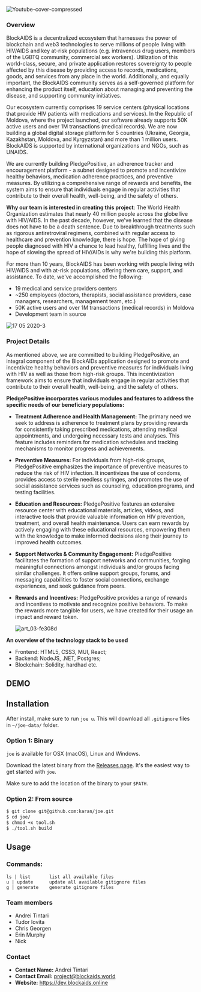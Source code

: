 ![Youtube-cover-compressed](https://github.com/w3f/Grants-Program/assets/59833178/8f9f53ba-440f-4858-bcec-344dcf0dda24)

### Overview

BlockAIDS is a decentralized ecosystem that harnesses the power of blockchain and web3 technologies to serve millions of people living with HIV/AIDS and key at-risk populations (e.g. intravenous drug users, members of the LGBTQ community, commercial sex workers). Utilization of this world-class, secure, and private application restores sovereignty to people affected by this disease by providing access to records, medications, goods, and services from any place in the world. Additionally, and equally important, the BlockAIDS community serves as a self-governed platform for enhancing the product itself, education about managing and preventing the disease, and supporting community initiatives.

Our ecosystem currently comprises 19 service centers (physical locations that provide HIV patients with medications and services). In the Republic of Moldova, where the project launched, our software already supports 50K active users and over 1M transactions (medical records). We are now building a global digital storage platform for 5 countries (Ukraine, Georgia, Kazakhstan, Moldova, and Kyrgyzstan) and more than 1 million users. BlockAIDS is supported by international organizations and NGOs, such as UNAIDS.

We are currently building PledgePositive, an adherence tracker and encouragement platform - a subnet designed to promote and incentivize healthy behaviors, medication adherence practices, and preventive measures. By utilizing a comprehensive range of rewards and benefits, the system aims to ensure that individuals engage in regular activities that contribute to their overall health, well-being, and the safety of others.


**Why our team is interested in creating this project**:
The World Health Organization estimates that nearly 40 million people across the globe live with HIV/AIDS. In the past decade, however, we've learned that the disease does not have to be a death sentence. Due to breakthrough treatments such as rigorous antiretroviral regimens, combined with regular access to healthcare and prevention knowledge, there is hope. The hope of giving people diagnosed with HIV a chance to lead healthy, fulfilling lives and the hope of slowing the spread of HIV/AIDs is why we're building this platform. 

For more than 10 years, BlockAIDS has been working with people living with HIV/AIDS and with at-risk populations, offering them care, support, and assistance.
To date, we've accomplished the following: 
- 19 medical and service providers centers
- ~250 employees (doctors, therapists, social assistance providers, case managers, researchers, management team, etc.)
- 50K active users and over 1M transactions (medical records) in Moldova
- Development team in source

![17 05 2020-3](https://github.com/w3f/Grants-Program/assets/59833178/bd821d36-ca41-401a-b174-08587c36f001)

### Project Details
As mentioned above, we are committed to building PledgePositive, an integral component of the BlockAIDs application designed to promote and incentivize healthy behaviors and preventive measures for individuals living with HIV as well as those from high-risk groups. This incentivization framework aims to ensure that individuals engage in regular activities that contribute to their overall health, well-being, and the safety of others.

**PledgePositive incorporates various modules and features to address the specific needs of our beneficiary populations:**

- **Treatment Adherence and Health Management:** The primary need we seek to address is adherence to treatment plans by providing rewards for consistently taking prescribed medications, attending medical appointments, and undergoing necessary tests and analyses. This feature includes reminders for medication schedules and tracking mechanisms to monitor progress and achievements.
 
- **Preventive Measures:** For individuals from high-risk groups, PledgePositive emphasizes the importance of preventive measures to reduce the risk of HIV infection. It incentivizes the use of condoms, provides access to sterile needless syringes, and promotes the use of social assistance services such as counseling, education programs, and testing facilities.

- **Education and Resources:** PledgePositive features an extensive resource center with educational materials, articles, videos, and interactive tools that provide valuable information on HIV prevention, treatment, and overall health maintenance. Users can earn rewards by actively engaging with these educational resources, empowering them with the knowledge to make informed decisions along their journey to improved health outcomes.

- **Support Networks & Community Engagement:** PledgePositive facilitates the formation of support networks and communities, forging meaningful connections amongst individuals and/or groups facing similar challenges. It offers online support groups, forums, and messaging capabilities to foster social connections, exchange experiences, and seek guidance from peers.

- **Rewards and Incentives:** PledgePositive provides a range of rewards and incentives to motivate and recognize positive behaviors. To make the rewards more tangible for users, we have created for their usage an impact and reward token.

  ![art_03-fe308d](https://github.com/w3f/Grants-Program/assets/59833178/3c522f8c-b38b-4126-82dd-6537c674fae3)

**An overview of the technology stack to be used**
- Frontend: HTML5, CSS3, MUI, React;
- Backend: NodeJS, .NET, Postgres;
- Blockchain: Solidity, hardhad etc.

## DEMO



## Installation

After install, make sure to run `joe u`. This will download all `.gitignore` files in `~/joe-data/` folder.

### Option 1: Binary

`joe` is available for OSX (macOS), Linux and Windows.

Download the latest binary from the [Releases page](https://github.com/karan/joe/releases). It's the easiest way to get started with `joe`.

Make sure to add the location of the binary to your `$PATH`.

### Option 2: From source

```bash
$ git clone git@github.com:karan/joe.git
$ cd joe/
$ chmod +x tool.sh
$ ./tool.sh build
```

## Usage

### Commands:

```
ls | list       list all available files
u | update      update all available gitignore files
g | generate    generate gitignore files
```



### Team members

- Andrei Tintari
- Tudor Iovita
- Chris Georgen
- Erin Murphy
- Nick

### Contact

- **Contact Name:** Andrei Tintari
- **Contact Email:** project@blockaids.world
- **Website:** https://dev.blockaids.online
